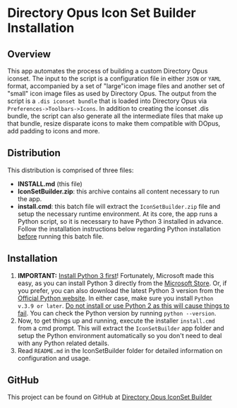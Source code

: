 # Directory Opus Icon Set Builder Installation

## Overview

This app automates the process of building a custom Directory Opus iconset. The input to the script is a configuration file in either `JSON` or `YAML` format, accompanied by a set of "large"icon image files and another set of "small" icon image files as used by Directory Opus. The output from the script is a `.dis iconset bundle` that is loaded into Directory Opus via `Preferences->Toolbars->Icons`. In addition to creating the iconset .dis bundle, the script can also generate all the intermediate files that make up that bundle, resize disparate icons to make them compatible with DOpus, add padding to icons and more.

## Distribution

This distribution is comprised of three files:

- **INSTALL.md** (this file)
- **IconSetBuilder.zip**: this archive contains all content necessary to run the app.
- **install.cmd**: this batch file will extract the `IconSetBuilder.zip` file and setup the necessary runtime environment. At its core, the app runs a Python script, so it is necessary to have Python 3 installed in advance. Follow the installation instructions below regarding Python installation <u>before</u> running this batch file.

## Installation

1. **IMPORTANT:** <u>Install Python 3 first</u>! Fortunately, Microsoft made this easy, as you can install Python 3 directly from the [Microsoft Store](https://www.microsoft.com/en-us/p/python-39/9p7qfqmjrfp7?activetab=pivot:overviewtab). Or, if you prefer, you can also download the latest Python 3 version from the  [Official Python website](https://www.python.org/downloads/windows/). In either case, make sure you install `Python v.3.9 or later`. <u>Do not install or use Python 2 as this will cause things to fail</u>. You can check the Python version by running `python --version`.
2. Now, to get things up and running, execute the installer `install.cmd` from a cmd prompt. This will extract the `IconSetBuilder` app folder and setup the Python environment automatically so you don't need to deal with any Python related details.
3. Read `README.md` in the IconSetBuilder folder for detailed information on configuration and usage.

## GitHub

This project can be found on GitHub at [Directory Opus IconSet Builder](https://github.com/mark-ingenosity/DOpus-IconSetBuilder)

